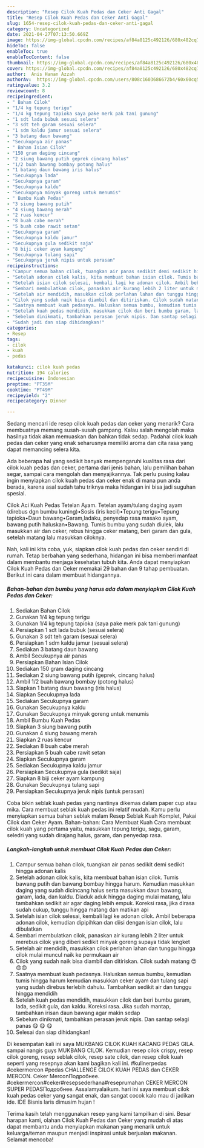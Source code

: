 ```yaml
---
description: "Resep Cilok Kuah Pedas dan Ceker Anti Gagal"
title: "Resep Cilok Kuah Pedas dan Ceker Anti Gagal"
slug: 1654-resep-cilok-kuah-pedas-dan-ceker-anti-gagal
category: Uncategorized
date: 2021-04-27T07:13:50.669Z
image: https://img-global.cpcdn.com/recipes/af84a8125c492126/680x482cq70/cilok-kuah-pedas-dan-ceker-foto-resep-utama.jpg
hideToc: false
enableToc: true
enableTocContent: false
thumbnail: https://img-global.cpcdn.com/recipes/af84a8125c492126/680x482cq70/cilok-kuah-pedas-dan-ceker-foto-resep-utama.jpg
cover: https://img-global.cpcdn.com/recipes/af84a8125c492126/680x482cq70/cilok-kuah-pedas-dan-ceker-foto-resep-utama.jpg
author:  Anis Hanan Azzah
authorAv:  https://img-global.cpcdn.com/users/808c1603686672b4/60x60cq50/avatar.jpg
ratingvalue: 3.2
reviewcount: 8
recipeingredient:
- " Bahan Cilok"
- "1/4 kg tepung terigu"
- "1/4 kg tepung tapioka saya pake merk pak tani gunung"
- "1 sdt lada bubuk sesuai selera"
- "3 sdt teh garam sesuai selera"
- "1 sdm kaldu jamur sesuai selera"
- "3 batang daun bawang"
- "Secukupnya air panas"
- " Bahan Isian Cilok"
- "150 gram daging cincang"
- "2 siung bawang putih geprek cincang halus"
- "1/2 buah bawang bombay potong halus"
- "1 batang daun bawang iris halus"
- "Secukupnya lada"
- "Secukupnya garam"
- "Secukupnya kaldu"
- "Secukupnya minyak goreng untuk menumis"
- " Bumbu Kuah Pedas"
- "3 siung bawang putih"
- "4 siung bawang merah"
- "2 ruas kencur"
- "8 buah cabe merah"
- "5 buah cabe rawit setan"
- "Secukupnya garam"
- "Secukupnya kaldu jamur"
- "Secukupnya gula sedikit saja"
- "8 biji ceker ayam kampung"
- "Secukupnya tulang sapi"
- "Secukupnya jeruk nipis untuk perasan"
recipeinstructions:
- "Campur semua bahan cilok, tuangkan air panas sedikit demi sedikit hingga adonan kalis"
- "Setelah adonan cilok kalis, kita membuat bahan isian cilok. Tumis bawang putih dan bawang bombay hingga harum. Kemudian masukkan daging yang sudah dicincang halus serta masukkan daun bawang, garam, lada, dan kaldu. Diaduk aduk hingga daging mulai matang, lalu tambahkan sedikit air agar daging lebih empuk. Koreksi rasa, jika dirasa sudah cukup, tunggu hingga matang dan matikan api"
- "Setelah isian cilok selesai, kembali lagi ke adonan cilok. Ambil beberapa adonan cilok, kemudian dipipihkan dan diisi dengan isian cilok, lalu dibulatkan"
- "Sembari membulatkan cilok, panaskan air kurang lebih 2 liter untuk merebus cilok yang diberi sedikit minyak goreng supaya tidak lengket"
- "Setelah air mendidih, masukkan cilok perlahan lahan dan tunggu hingga cilok mulai muncul naik ke permukaan air"
- "Cilok yang sudah naik bisa diambil dan ditiriskan. Cilok sudah matang 😍😍😍"
- "Saatnya membuat kuah pedasnya. Haluskan semua bumbu, kemudian tumis hingga harum kemudian masukkan ceker ayam dan tulang sapi yang sudah direbus terlebih dahulu. Tambahkan sedikit air dan tunggu hingga mendidih"
- "Setelah kuah pedas mendidih, masukkan cilok dan beri bumbu garam, lada, sedikit gula, dan kaldu. Koreksi rasa. Jika sudah mantap, tambahkan irisan daun bawang agar makin sedap"
- "Sebelum dinikmati, tambahkan perasan jeruk nipis. Dan santap selagi panas 😋 😋 😋"
- "Sudah jadi dan siap dihidangkan!"
categories:
- Resep
tags:
- cilok
- kuah
- pedas

katakunci: cilok kuah pedas 
nutrition: 194 calories
recipecuisine: Indonesian
preptime: "PT35M"
cooktime: "PT49M"
recipeyield: "2"
recipecategory: Dinner

---
```



Sedang mencari ide resep cilok kuah pedas dan ceker yang menarik? Cara membuatnya memang susah-susah gampang. Kalau salah mengolah maka hasilnya tidak akan memuaskan dan bahkan tidak sedap. Padahal cilok kuah pedas dan ceker yang enak seharusnya memiliki aroma dan cita rasa yang dapat memancing selera kita.


Ada beberapa hal yang sedikit banyak mempengaruhi kualitas rasa dari cilok kuah pedas dan ceker, pertama dari jenis bahan, lalu pemilihan bahan segar, sampai cara mengolah dan menyajikannya. Tak perlu pusing kalau ingin menyiapkan cilok kuah pedas dan ceker enak di mana pun anda berada, karena asal sudah tahu triknya maka hidangan ini bisa jadi suguhan spesial.

Cilok Aci Kuah Pedas Tetelan Ayam. Tetelan ayam/tulang daging ayam (direbus dgn bumbu kuning)•Sosis (iris kecil)•Tepung terigu•Tepung tapioka•Daun bawang•Garam,ladaku, penyedap rasa masako ayam, bawang putih haluskan•Bawang. Tumis bumbu yang sudah diulek, lalu masukkan air dan ceker, rebus hingga ceker matang, beri garam dan gula, setelah matang lalu masukkan ciloknya.


Nah, kali ini kita coba, yuk, siapkan cilok kuah pedas dan ceker sendiri di rumah. Tetap berbahan yang sederhana, hidangan ini bisa memberi manfaat dalam membantu menjaga kesehatan tubuh kita. Anda dapat menyiapkan Cilok Kuah Pedas dan Ceker memakai 29 bahan dan 9 tahap pembuatan. Berikut ini cara dalam membuat hidangannya.

<!--inarticleads1-->

##### Bahan-bahan dan bumbu yang harus ada dalam menyiapkan Cilok Kuah Pedas dan Ceker:

1. Sediakan  Bahan Cilok
1. Gunakan 1/4 kg tepung terigu
1. Gunakan 1/4 kg tepung tapioka (saya pake merk pak tani gunung)
1. Persiapkan 1 sdt lada bubuk (sesuai selera)
1. Gunakan 3 sdt teh garam (sesuai selera)
1. Persiapkan 1 sdm kaldu jamur (sesuai selera)
1. Sediakan 3 batang daun bawang
1. Ambil Secukupnya air panas
1. Persiapkan  Bahan Isian Cilok
1. Sediakan 150 gram daging cincang
1. Sediakan 2 siung bawang putih (geprek, cincang halus)
1. Ambil 1/2 buah bawang bombay (potong halus)
1. Siapkan 1 batang daun bawang (iris halus)
1. Siapkan Secukupnya lada
1. Sediakan Secukupnya garam
1. Gunakan Secukupnya kaldu
1. Gunakan Secukupnya minyak goreng untuk menumis
1. Ambil  Bumbu Kuah Pedas
1. Siapkan 3 siung bawang putih
1. Gunakan 4 siung bawang merah
1. Siapkan 2 ruas kencur
1. Sediakan 8 buah cabe merah
1. Persiapkan 5 buah cabe rawit setan
1. Siapkan Secukupnya garam
1. Sediakan Secukupnya kaldu jamur
1. Persiapkan Secukupnya gula (sedikit saja)
1. Siapkan 8 biji ceker ayam kampung
1. Gunakan Secukupnya tulang sapi
1. Persiapkan Secukupnya jeruk nipis (untuk perasan)


Coba bikin seblak kuah pedas yang nantinya dikemas dalam paper cup atau mika. Cara membuat seblak kuah pedas ini relatif mudah. Kamu perlu menyiapkan semua bahan seblak malam Resep Seblak Kuah Komplet, Pakai Cilok dan Ceker Ayam. Bahan-bahan: Cara Membuat Kuah Cara membuat cilok kuah yang pertama yaitu, masukkan tepung terigu, sagu, garam, seledri yang sudah dirajang halus, garam, dan penyedap rasa. 

<!--inarticleads2-->

##### Langkah-langkah untuk membuat Cilok Kuah Pedas dan Ceker:

1. Campur semua bahan cilok, tuangkan air panas sedikit demi sedikit hingga adonan kalis
1. Setelah adonan cilok kalis, kita membuat bahan isian cilok. Tumis bawang putih dan bawang bombay hingga harum. Kemudian masukkan daging yang sudah dicincang halus serta masukkan daun bawang, garam, lada, dan kaldu. Diaduk aduk hingga daging mulai matang, lalu tambahkan sedikit air agar daging lebih empuk. Koreksi rasa, jika dirasa sudah cukup, tunggu hingga matang dan matikan api
1. Setelah isian cilok selesai, kembali lagi ke adonan cilok. Ambil beberapa adonan cilok, kemudian dipipihkan dan diisi dengan isian cilok, lalu dibulatkan
1. Sembari membulatkan cilok, panaskan air kurang lebih 2 liter untuk merebus cilok yang diberi sedikit minyak goreng supaya tidak lengket
1. Setelah air mendidih, masukkan cilok perlahan lahan dan tunggu hingga cilok mulai muncul naik ke permukaan air
1. Cilok yang sudah naik bisa diambil dan ditiriskan. Cilok sudah matang 😍😍😍
1. Saatnya membuat kuah pedasnya. Haluskan semua bumbu, kemudian tumis hingga harum kemudian masukkan ceker ayam dan tulang sapi yang sudah direbus terlebih dahulu. Tambahkan sedikit air dan tunggu hingga mendidih
1. Setelah kuah pedas mendidih, masukkan cilok dan beri bumbu garam, lada, sedikit gula, dan kaldu. Koreksi rasa. Jika sudah mantap, tambahkan irisan daun bawang agar makin sedap
1. Sebelum dinikmati, tambahkan perasan jeruk nipis. Dan santap selagi panas 😋 😋 😋
1. Selesai dan siap dihidangkan!

Di kesempatan kali ini saya MUKBANG CILOK KUAH KACANG PEDAS GILA. sampai nangis guys MUKBANG CILOK. Kemudian resep cilok crispy, resep cilok goreng, resep seblak cilok, resep sate cilok, dan resep cilok kuah seperti yang resepnya akan kami bagikan kali ini. #kulinerpedas #cekermercon #pedas CHALLENGE CILOK KUAH PEDAS dan CEKER MERCON. Ceker MerconПодробнее. #cekermercon#ceker#resepsederhana#reseprumahan CEKER MERCON SUPER PEDASПодробнее. Assalamyalaikum. hari ini saya membuat cilok kuah pedas ceker yang sangat enak, dan sangat cocok kalo mau di jadikan ide. IDE Bisnis laris dimusim hujan ! 

Terima kasih telah menggunakan resep yang kami tampilkan di sini. Besar harapan kami, olahan Cilok Kuah Pedas dan Ceker yang mudah di atas dapat membantu anda menyiapkan makanan yang menarik untuk keluarga/teman maupun menjadi inspirasi untuk berjualan makanan. Selamat mencoba!
